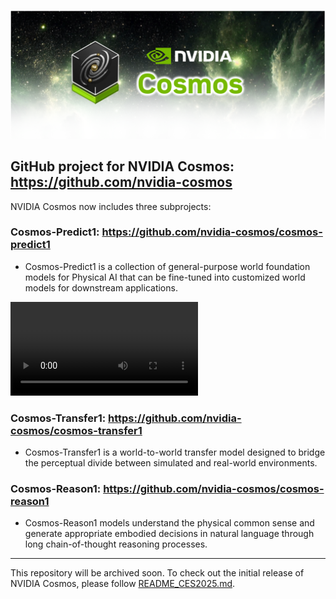 <p align="center">
    <img src="assets/nvidia-cosmos-header.png" alt="NVIDIA Cosmos Header">
</p>

## GitHub project for NVIDIA Cosmos: https://github.com/nvidia-cosmos

NVIDIA Cosmos now includes three subprojects:

### Cosmos-Predict1: https://github.com/nvidia-cosmos/cosmos-predict1
- Cosmos-Predict1 is a collection of general-purpose world foundation models for Physical AI that can be fine-tuned into customized world models for downstream applications.

<video src="https://github.com/user-attachments/assets/2ee7386b-8808-4db2-b38a-87ab679339f9">
  Your browser does not support the video tag.
</video>

### Cosmos-Transfer1: https://github.com/nvidia-cosmos/cosmos-transfer1
- Cosmos-Transfer1 is a world-to-world transfer model designed to bridge the perceptual divide between simulated and real-world environments.

<!-- <video src="https://github.com/user-attachments/assets/c8635bd6-5a41-42f8-a0e7-c27b9042744f">
  Your browser does not support the video tag.
</video>
<video src="https://github.com/user-attachments/assets/0d658ad8-f8da-4192-b771-25fdc8e3e330">
  Your browser does not support the video tag.
</video> -->

### Cosmos-Reason1: https://github.com/nvidia-cosmos/cosmos-reason1
- Cosmos-Reason1 models understand the physical common sense and generate appropriate embodied decisions in natural language through long chain-of-thought reasoning processes.

-----------------------------------------------------------

This repository will be archived soon. To check out the initial release of NVIDIA Cosmos, please follow [README_CES2025.md](README_CES2025.md).
